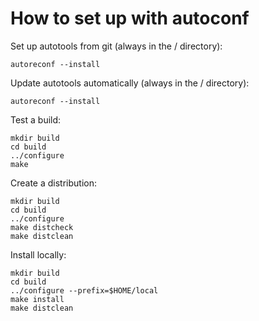 How to set up with autoconf
===========================

Set up autotools from git (always in the / directory):

    autoreconf --install

Update autotools automatically (always in the / directory):

    autoreconf --install

Test a build:

    mkdir build
    cd build
    ../configure
    make

Create a distribution:

    mkdir build
    cd build
    ../configure
    make distcheck
    make distclean

Install locally:

    mkdir build
    cd build
    ../configure --prefix=$HOME/local
    make install
    make distclean
